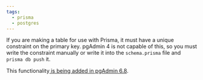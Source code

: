 ```yaml
---
tags:
  - prisma
  - postgres
---
```

If you are making a table for use with Prisma, it must have a unique constraint on the primary key.  pgAdmin 4 is not capable of this, so you must write the constraint manually or write it into the `schema.prisma` file and `prisma db push` it.

This functionality[ is being added in pgAdmin 6.8](https://stackoverflow.com/questions/71348468/how-to-add-unique-key-constraint-on-column-in-table-in-erd-tool-in-pgadmin4).
